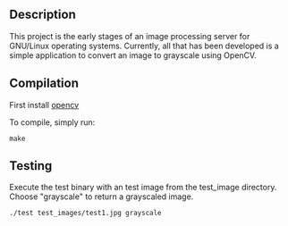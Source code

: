 ## Description
This project is the early stages of an image processing server for GNU/Linux operating systems. Currently, all that has been developed is a simple application to convert an image to grayscale using OpenCV.

## Compilation
First install [opencv](https://opencv.org/)

To compile, simply run:
```
make
```

## Testing
Execute the test binary with an test image from the test_image directory. Choose "grayscale" to return a grayscaled image.
```
./test test_images/test1.jpg grayscale
```

